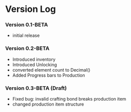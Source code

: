 # Version Log

### Version 0.1-BETA
* initial release

### Version 0.2-BETA
* Introduced inventory
* Introduced Unlocking
* converted element count to Decimal()
* Added Progress bars to Production

### Version 0.3-BETA (Draft)
* Fixed bug: invalid crafting bond breaks production item
* changed production item structure